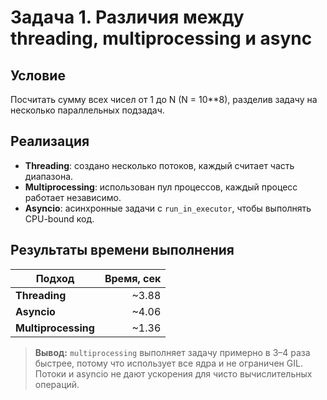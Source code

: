 # Задача 1. Различия между threading, multiprocessing и async

## Условие

Посчитать сумму всех чисел от 1 до N (N = 10\*\*8), разделив задачу на несколько параллельных подзадач.

## Реализация

- **Threading**: создано несколько потоков, каждый считает часть диапазона.
- **Multiprocessing**: использован пул процессов, каждый процесс работает независимо.
- **Asyncio**: асинхронные задачи с `run_in_executor`, чтобы выполнять CPU-bound код.

## Результаты времени выполнения

| Подход              | Время, сек |
| ------------------- | ---------: |
| **Threading**       |      ~3.88 |
| **Asyncio**         |      ~4.06 |
| **Multiprocessing** |      ~1.36 |

> **Вывод:** `multiprocessing` выполняет задачу примерно в 3–4 раза быстрее, потому что использует все ядра и не ограничен GIL. Потоки и asyncio не дают ускорения для чисто вычислительных операций.
